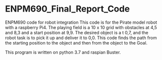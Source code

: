 # ENPM690_Final_Report_Code
ENPM690 code for robot integration
This code is for the Pirate model robot with a raspberry Pi4.  The playing field is a 10 x 10 grid 
with obstacles at 4,5 and 8,3 and a start position at 9,9.  The desired object is a t 0,7, and the 
robot task is to pick it up and deliver it to 0,0.  This code finds the path from the starting
position to the object and then from the object to the Goal.  

This program is written on python 3.7 and raspian Buster.


